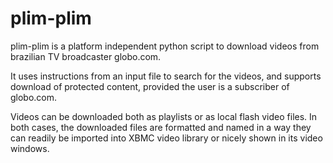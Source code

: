 #  #
# plim-plim #

plim-plim is a platform independent python script to download videos from brazilian TV broadcaster globo.com.

It uses instructions from an input file to search for the videos, and supports download of protected content, provided the user is a subscriber of globo.com.

Videos can be downloaded both as playlists or as local flash video files. In both cases, the downloaded files are formatted and named in a way they can readily be imported into XBMC video library or nicely shown in its video windows.


